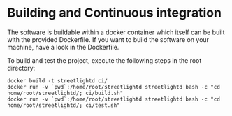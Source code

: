 Building and Continuous integration
===================================

The software is buildable within a docker container which itself can be built with the provided Dockerfile.
If you want to build the software on your machine, have a look in the Dockerfile.

To build and test the project, execute the following steps in the root directory:

    docker build -t streetlightd ci/
    docker run -v `pwd`:/home/root/streetlightd streetlightd bash -c "cd home/root/streetlightd/; ci/build.sh"
    docker run -v `pwd`:/home/root/streetlightd streetlightd bash -c "cd home/root/streetlightd/; ci/test.sh"

